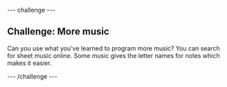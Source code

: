 --- challenge ---
## Challenge: More music

Can you use what you've learned to program more music? You can search for sheet music online. Some music gives the letter names for notes which makes it easier.




--- /challenge ---